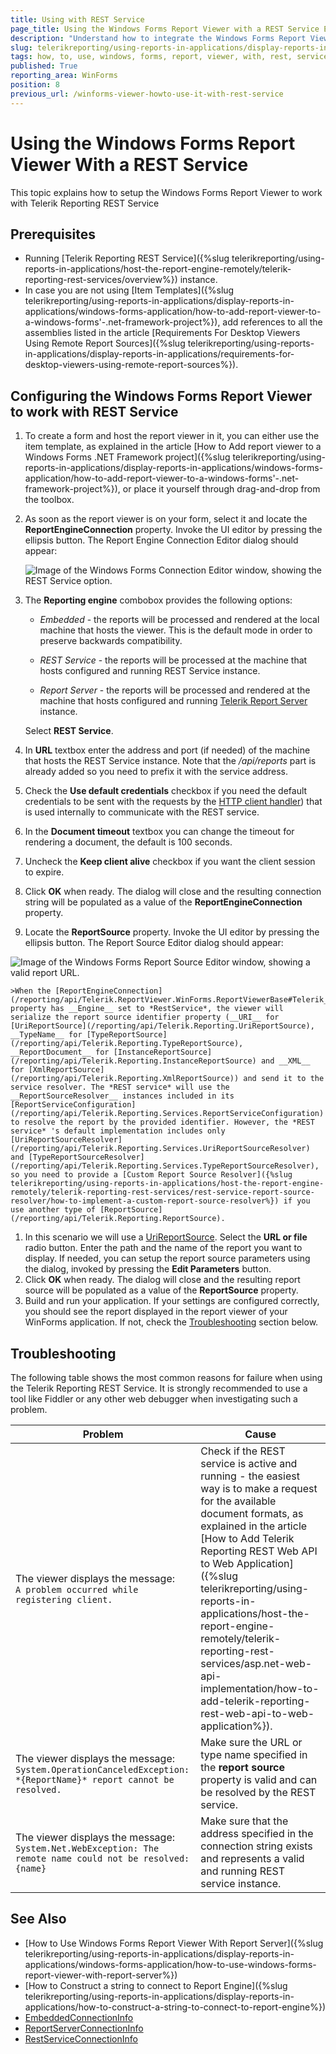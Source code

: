 ```yaml
---
title: Using with REST Service
page_title: Using the Windows Forms Report Viewer with a REST Service Explained
description: "Understand how to integrate the Windows Forms Report Viewer control with a Reporting REST Service, using the provided steps. See the prerequisites and common troubleshooting steps."
slug: telerikreporting/using-reports-in-applications/display-reports-in-applications/windows-forms-application/how-to-use-windows-forms-report-viewer-with-rest-service
tags: how, to, use, windows, forms, report, viewer, with, rest, service
published: True
reporting_area: WinForms
position: 8
previous_url: /winforms-viewer-howto-use-it-with-rest-service
---
```


# Using the Windows Forms Report Viewer With a REST Service

This topic explains how to setup the Windows Forms Report Viewer to work with Telerik Reporting REST Service

## Prerequisites

* Running [Telerik Reporting REST Service]({%slug telerikreporting/using-reports-in-applications/host-the-report-engine-remotely/telerik-reporting-rest-services/overview%}) instance.
* In case you are not using [Item Templates]({%slug telerikreporting/using-reports-in-applications/display-reports-in-applications/windows-forms-application/how-to-add-report-viewer-to-a-windows-forms'-.net-framework-project%}), add references to all the assemblies listed in the article [Requirements For Desktop Viewers Using Remote Report Sources]({%slug telerikreporting/using-reports-in-applications/display-reports-in-applications/requirements-for-desktop-viewers-using-remote-report-sources%}).

## Configuring the Windows Forms Report Viewer to work with REST Service

1. To create a form and host the report viewer in it, you can either use the item template, as explained in the article [How to Add report viewer to a Windows Forms .NET Framework project]({%slug telerikreporting/using-reports-in-applications/display-reports-in-applications/windows-forms-application/how-to-add-report-viewer-to-a-windows-forms'-.net-framework-project%}), or place it yourself through drag-and-drop from the toolbox.
1. As soon as the report viewer is on your form, select it and locate the __ReportEngineConnection__ property. Invoke the UI editor by pressing the ellipsis button. The Report Engine Connection Editor dialog should appear:

	![Image of the Windows Forms Connection Editor window, showing the REST Service option.](images/WinformsConnectionEditor_REST.png)

1. The __Reporting engine__ combobox provides the following options:

	+ *Embedded* - the reports will be processed and rendered at the local machine that hosts the viewer. This is the default mode in order to preserve backwards compatibility.
	+ *REST Service* - the reports will be processed at the machine that hosts configured and running REST Service instance.

	+ *Report Server* - the reports will be processed and rendered at the machine that hosts configured and running [Telerik Report Server](https://docs.telerik.com/report-server/introduction) instance.

	Select __REST Service__.

1. In __URL__ textbox enter the address and port (if needed) of the machine that hosts the REST Service instance. Note that the */api/reports* part is already added so you need to prefix it with the service address.
1. Check the __Use default credentials__ checkbox if you need the default credentials to be sent with the requests by the [HTTP client handler](https://learn.microsoft.com/en-us/dotnet/api/system.net.http.httpclienthandler.usedefaultcredentials?view=net-7.0)) that is used internally to communicate with the REST service.
1. In the __Document timeout__ textbox you can change the timeout for rendering a document, the default is 100 seconds.
1. Uncheck the __Keep client alive__ checkbox if you want the client session to expire.
1. Click __OK__ when ready. The dialog will close and the resulting connection string will be populated as a value of the __ReportEngineConnection__ property.
1. Locate the __ReportSource__ property. Invoke the UI editor by pressing the ellipsis button. The Report Source Editor dialog should appear:

  ![Image of the Windows Forms Report Source Editor window, showing a valid report URL.](images/WinformsReportSourceEditor_URL.png)

	>When the [ReportEngineConnection](/reporting/api/Telerik.ReportViewer.WinForms.ReportViewerBase#Telerik_ReportViewer_WinForms_ReportViewerBase_ReportEngineConnection) property has __Engine__ set to *RestService*, the viewer will serialize the report source identifier property (__URI__ for [UriReportSource](/reporting/api/Telerik.Reporting.UriReportSource), __TypeName__ for [TypeReportSource](/reporting/api/Telerik.Reporting.TypeReportSource), __ReportDocument__ for [InstanceReportSource](/reporting/api/Telerik.Reporting.InstanceReportSource) and __XML__ for [XmlReportSource](/reporting/api/Telerik.Reporting.XmlReportSource)) and send it to the service resolver. The *REST service* will use the __ReportSourceResolver__ instances included in its [ReportServiceConfiguration](/reporting/api/Telerik.Reporting.Services.ReportServiceConfiguration) to resolve the report by the provided identifier. However, the *REST service* 's default implementation includes only [UriReportSourceResolver](/reporting/api/Telerik.Reporting.Services.UriReportSourceResolver) and [TypeReportSourceResolver](/reporting/api/Telerik.Reporting.Services.TypeReportSourceResolver), so you need to provide a [Custom Report Source Resolver]({%slug telerikreporting/using-reports-in-applications/host-the-report-engine-remotely/telerik-reporting-rest-services/rest-service-report-source-resolver/how-to-implement-a-custom-report-source-resolver%}) if you use another type of [ReportSource](/reporting/api/Telerik.Reporting.ReportSource).

1. In this scenario we will use a [UriReportSource](/reporting/api/Telerik.Reporting.UriReportSource). Select the __URL or file__ radio button. Enter the path and the name of the report you want to display. If needed, you can setup the report source parameters using the dialog, invoked by pressing the __Edit Parameters__ button.
1. Click __OK__ when ready. The dialog will close and the resulting report source will be populated as a value of the __ReportSource__ property.
1. Build and run your application. If your settings are configured correctly, you should see the report displayed in the report viewer of your WinForms application. If not, check the [Troubleshooting](#Troubleshooting) section below.

## Troubleshooting

The following table shows the most common reasons for failure when using the Telerik Reporting REST Service. It is strongly recommended to use a tool like Fiddler or any other web debugger when investigating such a problem.

| Problem | Cause |
| ------ | ------ |
|The viewer displays the message:<br />`A problem occurred while registering client.`|Check if the REST service is active and running - the easiest way is to make a request for the available document formats, as explained in the article [How to Add Telerik Reporting REST Web API to Web Application]({%slug telerikreporting/using-reports-in-applications/host-the-report-engine-remotely/telerik-reporting-rest-services/asp.net-web-api-implementation/how-to-add-telerik-reporting-rest-web-api-to-web-application%}).|
|The viewer displays the message:<br />`System.OperationCanceledException: *{ReportName}* report cannot be resolved.`|Make sure the URL or type name specified in the __report source__ property is valid and can be resolved by the REST service.|
|The viewer displays the message:<br />`System.Net.WebException: The remote name could not be resolved: {name}`|Make sure that the address specified in the connection string exists and represents a valid and running REST service instance.|

## See Also

* [How to Use Windows Forms Report Viewer With Report Server]({%slug telerikreporting/using-reports-in-applications/display-reports-in-applications/windows-forms-application/how-to-use-windows-forms-report-viewer-with-report-server%})
* [How to Construct a string to connect to Report Engine]({%slug telerikreporting/using-reports-in-applications/display-reports-in-applications/how-to-construct-a-string-to-connect-to-report-engine%})
* [EmbeddedConnectionInfo](/reporting/api/Telerik.ReportViewer.Common.EmbeddedConnectionInfo)
* [ReportServerConnectionInfo](/reporting/api/Telerik.ReportViewer.Common.ReportServerConnectionInfo)
* [RestServiceConnectionInfo](/reporting/api/Telerik.ReportViewer.Common.RestServiceConnectionInfo)
